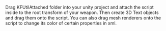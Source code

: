 Drag KFUtilAttached folder into your unity project and attach the script inside to the root transform of your weapon. Then create 3D Text objects and drag them onto the script. You can also drag mesh renderers onto the script to change its color of certain properties in xml.
